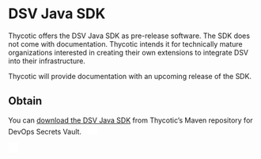 ﻿[title]: # (DSV Java SDK)
[tags]: # (DevOps Secrets Vault,DSV,)
[priority]: # (2500)

# DSV Java SDK

Thycotic offers the DSV Java SDK as pre-release software. The SDK does not come with documentation. Thycotic intends it for technically mature organizations interested in creating their own extensions to integrate DSV into their infrastructure.

Thycotic will provide documentation with an upcoming release of the SDK.

## Obtain

You can [download the DSV Java SDK](https://mvnrepository.com/artifact/com.thycotic/devops-secrets-vault-sdk/1.0.1) from Thycotic’s Maven repository for DevOps Secrets Vault.
 
![](./images/spacer.png)

![](./images/spacer.png)
